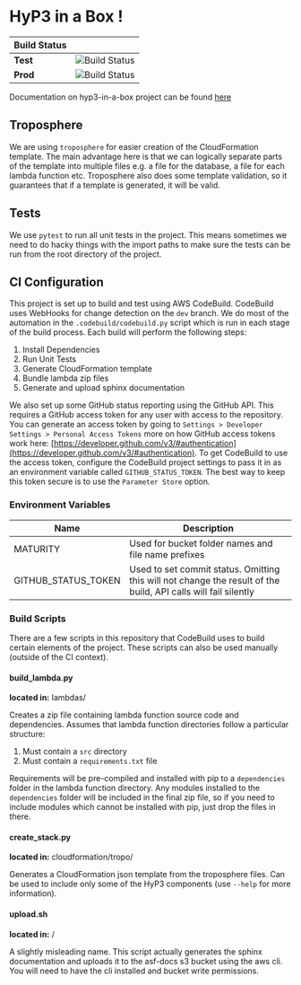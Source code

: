 # HyP3 in a Box !

| Build Status          |                                       |
| --------------------- | ------------------------------------- |
| **Test** | ![Build Status](https://s3-us-west-2.amazonaws.com/asf-docs/hyp3-in-a-box/test-build-status.svg) |
| **Prod** | ![Build Status](https://s3-us-west-2.amazonaws.com/asf-docs/hyp3-in-a-box/prod-build-status.svg) |


Documentation on hyp3-in-a-box project can be found [here](http://asf-docs.s3-website-us-west-2.amazonaws.com/hyp3-in-a-box/)

## Troposphere
We are using `troposphere` for easier creation of the CloudFormation template.
The main advantage here is that we can logically separate parts of the template
into multiple files e.g. a file for the database, a file for each lambda function
etc. Troposphere also does some template validation, so it guarantees that if
a template is generated, it will be valid.

## Tests
We use `pytest` to run all unit tests in the project. This means sometimes we
need to do hacky things with the import paths to make sure the tests can be run
from the root directory of the project.

## CI Configuration
This project is set up to build and test using AWS CodeBuild. CodeBuild uses
WebHooks for change detection on the `dev` branch. We do most of the automation
in the `.codebuild/codebuild.py` script which is run in each stage of the build
process. Each build will perform the following steps:

1.  Install Dependencies
2.  Run Unit Tests
3.  Generate CloudFormation template
4.  Bundle lambda zip files
5.  Generate and upload sphinx documentation

We also set up some GitHub status reporting using the GitHub API. This requires
a GitHub access token for any user with access to the repository. You can
generate an access token by going to `Settings > Developer Settings > Personal
Access Tokens` more on how GitHub access tokens work here:
 [https://developer.github.com/v3/#authentication](https://developer.github.com/v3/#authentication).
To get CodeBuild to use the access token, configure the CodeBuild project
settings to pass it in as an environment variable called `GITHUB_STATUS_TOKEN`.
The best way to keep this token secure is to use the `Parameter Store` option.

### Environment Variables

| Name                | Description                                            |
| ------------------- | ------------------------------------------------------ |
| MATURITY            | Used for bucket folder names and file name prefixes    |
| GITHUB_STATUS_TOKEN | Used to set commit status. Omitting this will not change the result of the build, API calls will fail silently |

### Build Scripts
There are a few scripts in this repository that CodeBuild uses to build certain
elements of the project. These scripts can also be used manually (outside of the
CI context).

#### build_lambda.py
**located in:** lambdas/

Creates a zip file containing lambda function source code and dependencies.
Assumes that lambda function directories follow a particular structure:

1.  Must contain a `src` directory
2.  Must contain a `requirements.txt` file

Requirements will be pre-compiled and installed with pip to a `dependencies`
folder in the lambda function directory. Any modules installed to the
`dependencies` folder will be included in the final zip file, so if you need to
include modules which cannot be installed with pip, just drop the files in there.

#### create_stack.py
**located in:** cloudformation/tropo/

Generates a CloudFormation json template from the troposphere files. Can be used
to include only some of the HyP3 components (use `--help` for more information).

#### upload.sh
**located in:** /

A slightly misleading name. This script actually generates the sphinx
documentation and uploads it to the asf-docs s3 bucket using the aws cli. You
will need to have the cli installed and bucket write permissions.

